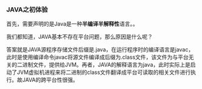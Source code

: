 ### JAVA之初体验

首先，需要声明的是Java是一种**半编译半解释性**语言。。

我们都知道，JAVA基本不存在平台问题，那么原因是什么呢？

答案就是JAVA源程序存储文件后缀是.java，在运行程序时的编译语言是javac，此时是使用编译命令javac将源文件编译成后缀为.class文件，该文件为与平台无关的二进制文件，提供给JVM。再者，JAVA的解释语言为java，此时实际上是启动了JVM虚拟机进程来将二进制的class文件翻译成平台可读取的相关文件进行执行。故JAVA的跨平台性很强。







